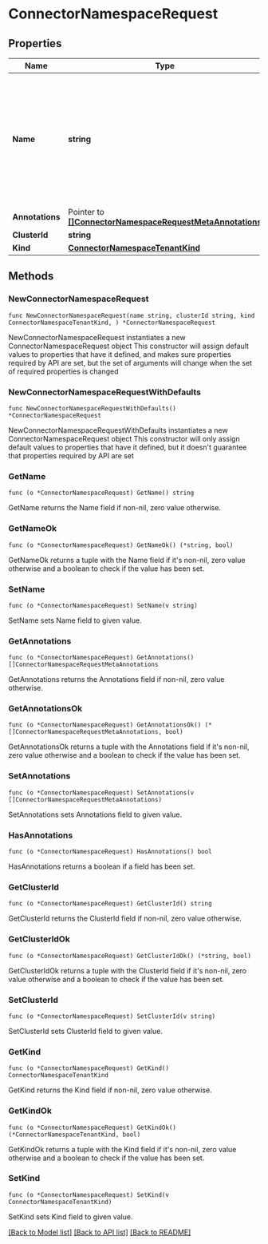 # ConnectorNamespaceRequest

## Properties

Name | Type | Description | Notes
------------ | ------------- | ------------- | -------------
**Name** | **string** | Namespace name must match pattern &#x60;^(([A-Za-z0-9][-A-Za-z0-9_.]*)?[A-Za-z0-9])?$&#x60;, or it may be empty to be auto-generated. | 
**Annotations** | Pointer to [**[]ConnectorNamespaceRequestMetaAnnotations**](ConnectorNamespaceRequestMetaAnnotations.md) |  | [optional] 
**ClusterId** | **string** |  | 
**Kind** | [**ConnectorNamespaceTenantKind**](ConnectorNamespaceTenantKind.md) |  | 


## Methods

### NewConnectorNamespaceRequest

`func NewConnectorNamespaceRequest(name string, clusterId string, kind ConnectorNamespaceTenantKind, ) *ConnectorNamespaceRequest`

NewConnectorNamespaceRequest instantiates a new ConnectorNamespaceRequest object
This constructor will assign default values to properties that have it defined,
and makes sure properties required by API are set, but the set of arguments
will change when the set of required properties is changed

### NewConnectorNamespaceRequestWithDefaults

`func NewConnectorNamespaceRequestWithDefaults() *ConnectorNamespaceRequest`

NewConnectorNamespaceRequestWithDefaults instantiates a new ConnectorNamespaceRequest object
This constructor will only assign default values to properties that have it defined,
but it doesn't guarantee that properties required by API are set


### GetName

`func (o *ConnectorNamespaceRequest) GetName() string`

GetName returns the Name field if non-nil, zero value otherwise.

### GetNameOk

`func (o *ConnectorNamespaceRequest) GetNameOk() (*string, bool)`

GetNameOk returns a tuple with the Name field if it's non-nil, zero value otherwise
and a boolean to check if the value has been set.

### SetName

`func (o *ConnectorNamespaceRequest) SetName(v string)`

SetName sets Name field to given value.



### GetAnnotations

`func (o *ConnectorNamespaceRequest) GetAnnotations() []ConnectorNamespaceRequestMetaAnnotations`

GetAnnotations returns the Annotations field if non-nil, zero value otherwise.

### GetAnnotationsOk

`func (o *ConnectorNamespaceRequest) GetAnnotationsOk() (*[]ConnectorNamespaceRequestMetaAnnotations, bool)`

GetAnnotationsOk returns a tuple with the Annotations field if it's non-nil, zero value otherwise
and a boolean to check if the value has been set.

### SetAnnotations

`func (o *ConnectorNamespaceRequest) SetAnnotations(v []ConnectorNamespaceRequestMetaAnnotations)`

SetAnnotations sets Annotations field to given value.

### HasAnnotations

`func (o *ConnectorNamespaceRequest) HasAnnotations() bool`

HasAnnotations returns a boolean if a field has been set.


### GetClusterId

`func (o *ConnectorNamespaceRequest) GetClusterId() string`

GetClusterId returns the ClusterId field if non-nil, zero value otherwise.

### GetClusterIdOk

`func (o *ConnectorNamespaceRequest) GetClusterIdOk() (*string, bool)`

GetClusterIdOk returns a tuple with the ClusterId field if it's non-nil, zero value otherwise
and a boolean to check if the value has been set.

### SetClusterId

`func (o *ConnectorNamespaceRequest) SetClusterId(v string)`

SetClusterId sets ClusterId field to given value.



### GetKind

`func (o *ConnectorNamespaceRequest) GetKind() ConnectorNamespaceTenantKind`

GetKind returns the Kind field if non-nil, zero value otherwise.

### GetKindOk

`func (o *ConnectorNamespaceRequest) GetKindOk() (*ConnectorNamespaceTenantKind, bool)`

GetKindOk returns a tuple with the Kind field if it's non-nil, zero value otherwise
and a boolean to check if the value has been set.

### SetKind

`func (o *ConnectorNamespaceRequest) SetKind(v ConnectorNamespaceTenantKind)`

SetKind sets Kind field to given value.




[[Back to Model list]](../README.md#documentation-for-models) [[Back to API list]](../README.md#documentation-for-api-endpoints) [[Back to README]](../README.md)

